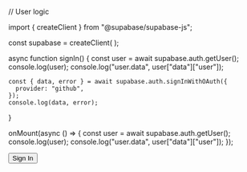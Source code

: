 
  // User logic

  import { createClient } from "@supabase/supabase-js";

  const supabase = createClient(
  );

  async function signIn() {
    const user = await supabase.auth.getUser();
    console.log(user);
    console.log("user.data", user["data"]["user"]);

    const { data, error } = await supabase.auth.signInWithOAuth({
      provider: "github",
    });
    console.log(data, error);
  }

  onMount(async () => {
    const user = await supabase.auth.getUser();
    console.log(user);
    console.log("user.data", user["data"]["user"]);
  });

  <button on:click={signIn}>Sign In</button>